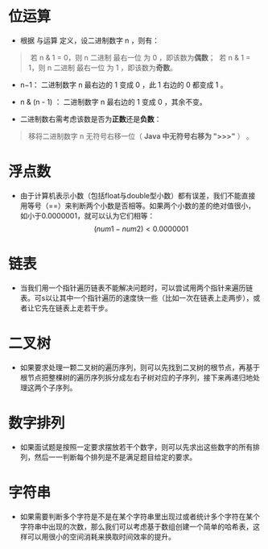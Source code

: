 # 位运算

- 根据 与运算 定义，设二进制数字 n ，则有：

> ​	若 n \& 1 = 0，则 n 二进制 最右一位 为 0 ，即该数为**偶数**；
> ​	若 n \& 1 = 1，则 n 二进制 最右一位 为 1 ，即该数为**奇数**。

- n−1： 二进制数字 n 最右边的 1 变成 0 ，此 1 右边的 0 都变成 1 。


- n \& (n - 1) ： 二进制数字 n 最右边的 1 变成 0 ，其余不变。


- 二进制数右需考虑该数是否为**正数**还是**负数**：


> 移将二进制数字 n 无符号右移一位（ **Java 中无符号右移为 ">>>"** ） 。



# 浮点数

- 由于计算机表示小数（包括float与double型小数）都有误差，我们不能直接用等号（==）来判断两个小数是否相等。如果两个小数的差的绝对值很小，如小于0.0000001，就可以认为它们相等：
  $$
  (num1 - num2) < 0.0000001
  $$



# 链表

- 当我们用一个指针遍历链表不能解决问题时，可以尝试用两个指针来遍历链表。可s以让其中一个指针遍历的速度快一些（比如一次在链表上走两步），或者让它先在链表上走若干步。



# 二叉树

- 如果要求处理一颗二叉树的遍历序列，则可以先找到二叉树的根节点，再基于根节点把整棵树的遍历序列拆分成左右子树对应的子序列，接下来再递归地处理这两个子序列。



# 数字排列

- 如果面试题是按照一定要求摆放若干个数字，则可以先求出这些数字的所有排列，然后一一判断每个排列是不是满足题目给定的要求。

# 字符串

- 如果需要判断多个字符是不是在某个字符串里出现过或者统计多个字符在某个字符串中出现的次数，那么我们可以考虑基于数组创建一个简单的哈希表，这样可以用很小的空间消耗来换取时间效率的提升。